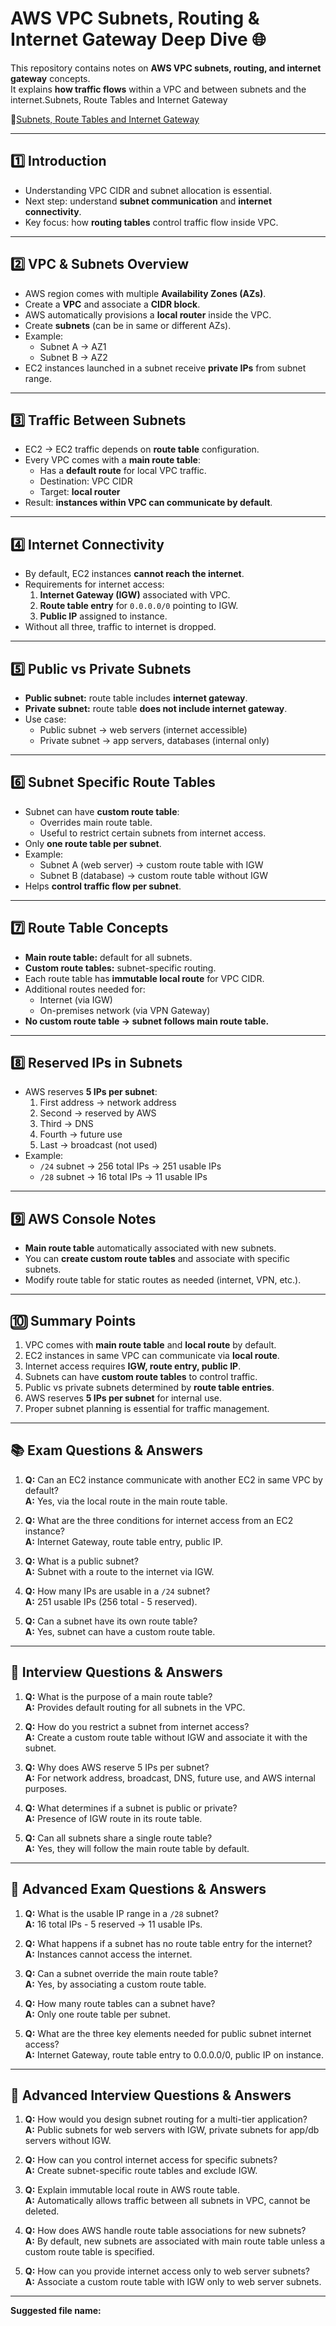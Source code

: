 # AWS VPC Subnets, Routing & Internet Gateway Deep Dive 🌐

This repository contains notes on **AWS VPC subnets, routing, and internet gateway** concepts.  
It explains **how traffic flows** within a VPC and between subnets and the internet.Subnets, Route Tables and Internet Gateway

🔗[Subnets, Route Tables and Internet Gateway](https://github.com/amilasenakumara/aws-vpc-networking/blob/a216052de402202780f3773b2f8785611fe29572/images/subnets-rt-igw.png)

---

## 1️⃣ Introduction

- Understanding VPC CIDR and subnet allocation is essential.  
- Next step: understand **subnet communication** and **internet connectivity**.  
- Key focus: how **routing tables** control traffic flow inside VPC.

---

## 2️⃣ VPC & Subnets Overview

- AWS region comes with multiple **Availability Zones (AZs)**.  
- Create a **VPC** and associate a **CIDR block**.  
- AWS automatically provisions a **local router** inside the VPC.  
- Create **subnets** (can be in same or different AZs).  
- Example:
  - Subnet A → AZ1  
  - Subnet B → AZ2  
- EC2 instances launched in a subnet receive **private IPs** from subnet range.  

---

## 3️⃣ Traffic Between Subnets

- EC2 → EC2 traffic depends on **route table** configuration.  
- Every VPC comes with a **main route table**:
  - Has a **default route** for local VPC traffic.  
  - Destination: VPC CIDR  
  - Target: **local router**  
- Result: **instances within VPC can communicate by default**.

---

## 4️⃣ Internet Connectivity

- By default, EC2 instances **cannot reach the internet**.  
- Requirements for internet access:
  1. **Internet Gateway (IGW)** associated with VPC.  
  2. **Route table entry** for `0.0.0.0/0` pointing to IGW.  
  3. **Public IP** assigned to instance.  
- Without all three, traffic to internet is dropped.  

---

## 5️⃣ Public vs Private Subnets

- **Public subnet:** route table includes **internet gateway**.  
- **Private subnet:** route table **does not include internet gateway**.  
- Use case:
  - Public subnet → web servers (internet accessible)  
  - Private subnet → app servers, databases (internal only)

---

## 6️⃣ Subnet Specific Route Tables

- Subnet can have **custom route table**:
  - Overrides main route table.  
  - Useful to restrict certain subnets from internet access.  
- Only **one route table per subnet**.  
- Example:
  - Subnet A (web server) → custom route table with IGW  
  - Subnet B (database) → custom route table without IGW  
- Helps **control traffic flow per subnet**.

---

## 7️⃣ Route Table Concepts

- **Main route table:** default for all subnets.  
- **Custom route tables:** subnet-specific routing.  
- Each route table has **immutable local route** for VPC CIDR.  
- Additional routes needed for:
  - Internet (via IGW)  
  - On-premises network (via VPN Gateway)  
- **No custom route table → subnet follows main route table.**

---

## 8️⃣ Reserved IPs in Subnets

- AWS reserves **5 IPs per subnet**:
  1. First address → network address  
  2. Second → reserved by AWS  
  3. Third → DNS  
  4. Fourth → future use  
  5. Last → broadcast (not used)  
- Example:
  - `/24` subnet → 256 total IPs → 251 usable IPs  
  - `/28` subnet → 16 total IPs → 11 usable IPs  

---

## 9️⃣ AWS Console Notes

- **Main route table** automatically associated with new subnets.  
- You can **create custom route tables** and associate with specific subnets.  
- Modify route table for static routes as needed (internet, VPN, etc.).  

---

## 🔟 Summary Points

1. VPC comes with **main route table** and **local route** by default.  
2. EC2 instances in same VPC can communicate via **local route**.  
3. Internet access requires **IGW, route entry, public IP**.  
4. Subnets can have **custom route tables** to control traffic.  
5. Public vs private subnets determined by **route table entries**.  
6. AWS reserves **5 IPs per subnet** for internal use.  
7. Proper subnet planning is essential for traffic management.

---

## 📚 Exam Questions & Answers

1. **Q:** Can an EC2 instance communicate with another EC2 in same VPC by default?  
   **A:** Yes, via the local route in the main route table.  

2. **Q:** What are the three conditions for internet access from an EC2 instance?  
   **A:** Internet Gateway, route table entry, public IP.  

3. **Q:** What is a public subnet?  
   **A:** Subnet with a route to the internet via IGW.  

4. **Q:** How many IPs are usable in a `/24` subnet?  
   **A:** 251 usable IPs (256 total - 5 reserved).  

5. **Q:** Can a subnet have its own route table?  
   **A:** Yes, subnet can have a custom route table.  

---

## 💼 Interview Questions & Answers

1. **Q:** What is the purpose of a main route table?  
   **A:** Provides default routing for all subnets in the VPC.  

2. **Q:** How do you restrict a subnet from internet access?  
   **A:** Create a custom route table without IGW and associate it with the subnet.  

3. **Q:** Why does AWS reserve 5 IPs per subnet?  
   **A:** For network address, broadcast, DNS, future use, and AWS internal purposes.  

4. **Q:** What determines if a subnet is public or private?  
   **A:** Presence of IGW route in its route table.  

5. **Q:** Can all subnets share a single route table?  
   **A:** Yes, they will follow the main route table by default.

---

## 🧮 Advanced Exam Questions & Answers

1. **Q:** What is the usable IP range in a `/28` subnet?  
   **A:** 16 total IPs - 5 reserved → 11 usable IPs.  

2. **Q:** What happens if a subnet has no route table entry for the internet?  
   **A:** Instances cannot access the internet.  

3. **Q:** Can a subnet override the main route table?  
   **A:** Yes, by associating a custom route table.  

4. **Q:** How many route tables can a subnet have?  
   **A:** Only one route table per subnet.  

5. **Q:** What are the three key elements needed for public subnet internet access?  
   **A:** Internet Gateway, route table entry to 0.0.0.0/0, public IP on instance.  

---

## 🚀 Advanced Interview Questions & Answers

1. **Q:** How would you design subnet routing for a multi-tier application?  
   **A:** Public subnets for web servers with IGW, private subnets for app/db servers without IGW.  

2. **Q:** How can you control internet access for specific subnets?  
   **A:** Create subnet-specific route tables and exclude IGW.  

3. **Q:** Explain immutable local route in AWS route table.  
   **A:** Automatically allows traffic between all subnets in VPC, cannot be deleted.  

4. **Q:** How does AWS handle route table associations for new subnets?  
   **A:** By default, new subnets are associated with main route table unless a custom route table is specified.  

5. **Q:** How can you provide internet access only to web server subnets?  
   **A:** Associate a custom route table with IGW only to web server subnets.  

---

**Suggested file name:**  
